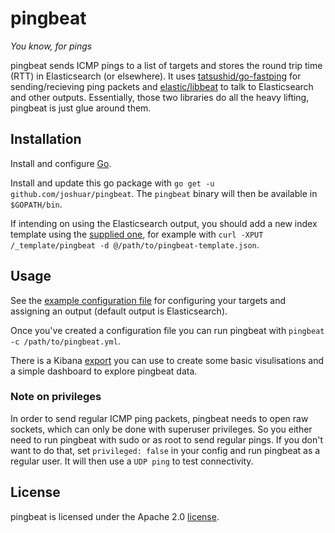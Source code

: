 pingbeat
========

*You know, for pings*

pingbeat sends ICMP pings to a list of targets and stores the round
trip time (RTT) in Elasticsearch (or elsewhere).  It uses
[tatsushid/go-fastping](https://github.com/tatsushid/go-fastping) for
sending/recieving ping packets and
[elastic/libbeat](https://github.com/elastic/libbeat) to talk to
Elasticsearch and other outputs.  Essentially, those two libraries do
all the heavy lifting, pingbeat is just glue around them.

## Installation

Install and configure [Go](https://golang.org/doc/install).

Install and update this go package with `go get -u
github.com/joshuar/pingbeat`.  The `pingbeat` binary will then be
available in `$GOPATH/bin`.

If intending on using the Elasticsearch output, you should add a
new index template using the
[supplied one](etc/pingbeat-template.json), for example with `curl
-XPUT  /_template/pingbeat -d @/path/to/pingbeat-template.json`.

## Usage

See the [example configuration file](etc/pingbeat-example.yml) for configuring
your targets and assigning an output (default output is
Elasticsearch).

Once you've created a configuration file you can run
pingbeat with `pingbeat -c /path/to/pingbeat.yml`.

There is a Kibana [export](etc/pingbeat-dashboard.json) you can use to
create some basic visulisations and a simple dashboard to explore
pingbeat data.

### Note on privileges

In order to send regular ICMP ping packets, pingbeat needs to open raw
sockets, which can only be done with superuser privileges.  So you
either need to run pingbeat with sudo or as root to send regular
pings. If you don't want to do that, set `privileged: false` in your
config and run pingbeat as a regular user.  It will then use a `UDP
ping` to test connectivity.

## License

pingbeat is licensed under the Apache 2.0 [license](LICENSE).
